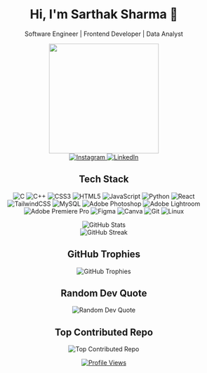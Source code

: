 <h1 align="center">Hi, I'm Sarthak Sharma 👋</h1>

<p align="center" font-size="large" >Software Engineer | Frontend Developer | Data Analyst</p>
<div align="center">
  <img src="https://media.giphy.com/media/IwTWTsUzmIicM/giphy.gif" height="250" />
</div>
<div align="center">
  <a href="https://instagram.com/sarthak_sharma39">
    <img src="https://img.shields.io/badge/Instagram-%23E4405F.svg?logo=Instagram&logoColor=white" alt="Instagram">
  </a>
  <a href="https://linkedin.com/in/sarthak-sharma-33620219b">
    <img src="https://img.shields.io/badge/LinkedIn-%230077B5.svg?logo=linkedin&logoColor=white" alt="LinkedIn">
  </a>
</div>

<h2 align="center">Tech Stack</h2>

<p align="center">
  <img src="https://img.shields.io/badge/c-%2300599C.svg?style=flat-square&logo=c&logoColor=white" alt="C">
  <img src="https://img.shields.io/badge/c++-%2300599C.svg?style=flat-square&logo=c%2B%2B&logoColor=white" alt="C++">
  <img src="https://img.shields.io/badge/css3-%231572B6.svg?style=flat-square&logo=css3&logoColor=white" alt="CSS3">
  <img src="https://img.shields.io/badge/html5-%23E34F26.svg?style=flat-square&logo=html5&logoColor=white" alt="HTML5">
  <img src="https://img.shields.io/badge/javascript-%23323330.svg?style=flat-square&logo=javascript&logoColor=%23F7DF1E" alt="JavaScript">
  <img src="https://img.shields.io/badge/python-3670A0?style=flat-square&logo=python&logoColor=ffdd54" alt="Python">
  <img src="https://img.shields.io/badge/react-%2320232a.svg?style=flat-square&logo=react&logoColor=%2361DAFB" alt="React">
  <img src="https://img.shields.io/badge/tailwindcss-%2338B2AC.svg?style=flat-square&logo=tailwind-css&logoColor=white" alt="TailwindCSS">
  <img src="https://img.shields.io/badge/mysql-%2300000f.svg?style=flat-square&logo=mysql&logoColor=white" alt="MySQL">
  <img src="https://img.shields.io/badge/adobe%20photoshop-%2331A8FF.svg?style=flat-square&logo=adobe%20photoshop&logoColor=white" alt="Adobe Photoshop">
  <img src="https://img.shields.io/badge/Adobe%20Lightroom-31A8FF.svg?style=flat-square&logo=Adobe%20Lightroom&logoColor=white" alt="Adobe Lightroom">
  <img src="https://img.shields.io/badge/Adobe%20Premiere%20Pro-9999FF.svg?style=flat-square&logo=Adobe%20Premiere%20Pro&logoColor=white" alt="Adobe Premiere Pro">
  <img src="https://img.shields.io/badge/figma-%23F24E1E.svg?style=flat-square&logo=figma&logoColor=white" alt="Figma">
  <img src="https://img.shields.io/badge/Canva-%2300C4CC.svg?style=flat-square&logo=Canva&logoColor=white" alt="Canva">
  <img src="https://img.shields.io/badge/Git-fc6d26?style=flat-square&logo=git&logoColor=white" alt="Git">
  <img src="https://img.shields.io/badge/Linux-FCC624?style=flat-square&logo=linux&logoColor=black" alt="Linux">
</p>

<div align="center">
  <img src="https://github-readme-stats.vercel.app/api?username=sarthaksharma39&theme=radical&hide_border=true&include_all_commits=true&count_private=true" alt="GitHub Stats">
</div>

<div align="center">
  <img src="https://github-readme-streak-stats.herokuapp.com/?user=sarthaksharma39&theme=radical&hide_border=true" alt="GitHub Streak">
</div>

<h2 align="center">GitHub Trophies</h2>

<div align="center">
  <img src="https://github-profile-trophy.vercel.app/?username=sarthaksharma39&theme=radical&no-frame=true&no-bg=false&margin-w=4" alt="GitHub Trophies">
</div>

<h2 align="center">Random Dev Quote</h2>

<div align="center">
  <img src="https://quotes-github-readme.vercel.app/api?type=vetical&theme=radical" alt="Random Dev Quote">
</div>

<h2 align="center">Top Contributed Repo</h2>

<div align="center">
  <img src="https://github-contributor-stats.vercel.app/api?username=sarthaksharma39&limit=5&theme=radical&combine_all_yearly_contributions=true" alt="Top Contributed Repo">
</div>

<p align="center">
  <a href="https://visitcount.itsvg.in">
    <img src="https://visitcount.itsvg.in/api?id=sarthaksharma39&icon=3&color=11" alt="Profile Views">
  </a>
</p>

<!-- Proudly created with GPRM ( https://gprm.itsvg.in ) -->

<!-- Proudly created with GPRM ( https://gprm.itsvg.in ) -->
<!--
<h3 align="center">A passionate frontend developer from India</h3>

<p align="left"> <img src="https://komarev.com/ghpvc/?username=sarthaksharma39&label=Profile%20views&color=0e75b6&style=flat" alt="sarthaksharma39" /> </p>

<p align="left"> <a href="https://github.com/ryo-ma/github-profile-trophy"><img src="https://github-profile-trophy.vercel.app/?username=sarthaksharma39" alt="sarthaksharma39" /></a> </p>

<p align="left"> <a href="https://twitter.com/sarthaksharma3" target="blank"><img src="https://img.shields.io/twitter/follow/sarthaksharma3?logo=twitter&style=for-the-badge" alt="sarthaksharma3" /></a> </p>

<h3 align="left">Connect with me:</h3>
<p align="left">
<a href="https://twitter.com/sarthaksharma3" target="blank"><img align="center" src="https://raw.githubusercontent.com/rahuldkjain/github-profile-readme-generator/master/src/images/icons/Social/twitter.svg" alt="sarthaksharma3" height="30" width="40" /></a>
<a href="https://linkedin.com/in/sarthaksharma39" target="blank"><img align="center" src="https://raw.githubusercontent.com/rahuldkjain/github-profile-readme-generator/master/src/images/icons/Social/linked-in-alt.svg" alt="sarthaksharma39" height="30" width="40" /></a>
<a href="https://instagram.com/sarthak_sharma39" target="blank"><img align="center" src="https://raw.githubusercontent.com/rahuldkjain/github-profile-readme-generator/master/src/images/icons/Social/instagram.svg" alt="sarthak_sharma39" height="30" width="40" /></a>
</p>

<h3 align="left">Languages and Tools:</h3>
<p align="left"> <a href="https://getbootstrap.com" target="_blank" rel="noreferrer"> <img src="https://raw.githubusercontent.com/devicons/devicon/master/icons/bootstrap/bootstrap-plain-wordmark.svg" alt="bootstrap" width="40" height="40"/> </a> <a href="https://www.cprogramming.com/" target="_blank" rel="noreferrer"> <img src="https://raw.githubusercontent.com/devicons/devicon/master/icons/c/c-original.svg" alt="c" width="40" height="40"/> </a> <a href="https://www.w3schools.com/cpp/" target="_blank" rel="noreferrer"> <img src="https://raw.githubusercontent.com/devicons/devicon/master/icons/cplusplus/cplusplus-original.svg" alt="cplusplus" width="40" height="40"/> </a> <a href="https://www.w3schools.com/css/" target="_blank" rel="noreferrer"> <img src="https://raw.githubusercontent.com/devicons/devicon/master/icons/css3/css3-original-wordmark.svg" alt="css3" width="40" height="40"/> </a> <a href="https://www.figma.com/" target="_blank" rel="noreferrer"> <img src="https://www.vectorlogo.zone/logos/figma/figma-icon.svg" alt="figma" width="40" height="40"/> </a> <a href="https://git-scm.com/" target="_blank" rel="noreferrer"> <img src="https://www.vectorlogo.zone/logos/git-scm/git-scm-icon.svg" alt="git" width="40" height="40"/> </a> <a href="https://www.w3.org/html/" target="_blank" rel="noreferrer"> <img src="https://raw.githubusercontent.com/devicons/devicon/master/icons/html5/html5-original-wordmark.svg" alt="html5" width="40" height="40"/> </a> <a href="https://developer.mozilla.org/en-US/docs/Web/JavaScript" target="_blank" rel="noreferrer"> <img src="https://raw.githubusercontent.com/devicons/devicon/master/icons/javascript/javascript-original.svg" alt="javascript" width="40" height="40"/> </a> <a href="https://www.linux.org/" target="_blank" rel="noreferrer"> <img src="https://raw.githubusercontent.com/devicons/devicon/master/icons/linux/linux-original.svg" alt="linux" width="40" height="40"/> </a> <a href="https://www.mongodb.com/" target="_blank" rel="noreferrer"> <img src="https://raw.githubusercontent.com/devicons/devicon/master/icons/mongodb/mongodb-original-wordmark.svg" alt="mongodb" width="40" height="40"/> </a> <a href="https://www.microsoft.com/en-us/sql-server" target="_blank" rel="noreferrer"> <img src="https://www.svgrepo.com/show/303229/microsoft-sql-server-logo.svg" alt="mssql" width="40" height="40"/> </a> <a href="https://www.mysql.com/" target="_blank" rel="noreferrer"> <img src="https://raw.githubusercontent.com/devicons/devicon/master/icons/mysql/mysql-original-wordmark.svg" alt="mysql" width="40" height="40"/> </a> <a href="https://nodejs.org" target="_blank" rel="noreferrer"> <img src="https://raw.githubusercontent.com/devicons/devicon/master/icons/nodejs/nodejs-original-wordmark.svg" alt="nodejs" width="40" height="40"/> </a> <a href="https://pandas.pydata.org/" target="_blank" rel="noreferrer"> <img src="https://raw.githubusercontent.com/devicons/devicon/2ae2a900d2f041da66e950e4d48052658d850630/icons/pandas/pandas-original.svg" alt="pandas" width="40" height="40"/> </a> <a href="https://www.photoshop.com/en" target="_blank" rel="noreferrer"> <img src="https://raw.githubusercontent.com/devicons/devicon/master/icons/photoshop/photoshop-line.svg" alt="photoshop" width="40" height="40"/> </a> <a href="https://www.python.org" target="_blank" rel="noreferrer"> <img src="https://raw.githubusercontent.com/devicons/devicon/master/icons/python/python-original.svg" alt="python" width="40" height="40"/> </a> <a href="https://reactjs.org/" target="_blank" rel="noreferrer"> <img src="https://raw.githubusercontent.com/devicons/devicon/master/icons/react/react-original-wordmark.svg" alt="react" width="40" height="40"/> </a> <a href="https://scikit-learn.org/" target="_blank" rel="noreferrer"> <img src="https://upload.wikimedia.org/wikipedia/commons/0/05/Scikit_learn_logo_small.svg" alt="scikit_learn" width="40" height="40"/> </a> </p>

<p><img align="left" src="https://github-readme-stats.vercel.app/api/top-langs?username=sarthaksharma39&show_icons=true&locale=en&layout=compact" alt="sarthaksharma39" /></p>

<p>&nbsp;<img align="center" src="https://github-readme-stats.vercel.app/api?username=sarthaksharma39&show_icons=true&locale=en" alt="sarthaksharma39" /></p>

<p><img align="center" src="https://github-readme-streak-stats.herokuapp.com/?user=sarthaksharma39&" alt="sarthaksharma39" /></p>
-->
